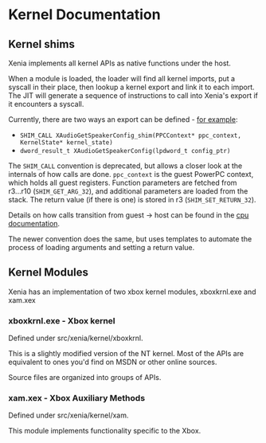 # Kernel Documentation

## Kernel shims
Xenia implements all kernel APIs as native functions under the host.

When a module is loaded, the loader will find all kernel imports, put a syscall in
their place, then lookup a kernel export and link it to each import. The JIT will
generate a sequence of instructions to call into Xenia's export if it encounters a syscall.

Currently, there are two ways an export can be defined -
[for example](https://github.com/xenia-project/xenia/src/xenia/kernel/xboxkrnl/xboxkrnl_audio.cc):
* `SHIM_CALL XAudioGetSpeakerConfig_shim(PPCContext* ppc_context, KernelState* kernel_state)`
* `dword_result_t XAudioGetSpeakerConfig(lpdword_t config_ptr)`

The `SHIM_CALL` convention is deprecated, but allows a closer look at the internals of how
calls are done. `ppc_context` is the guest PowerPC context, which holds all guest
registers. Function parameters are fetched from r3...r10 (`SHIM_GET_ARG_32`), and
additional parameters are loaded from the stack. The return value (if there is one)
is stored in r3 (`SHIM_SET_RETURN_32`).

Details on how calls transition from guest -> host can be found in the [cpu documentation](cpu.md).

The newer convention does the same, but uses templates to automate the process
of loading arguments and setting a return value.

## Kernel Modules
Xenia has an implementation of two xbox kernel modules, xboxkrnl.exe and xam.xex

### xboxkrnl.exe - Xbox kernel

Defined under src/xenia/kernel/xboxkrnl.

This is a slightly modified version of the NT kernel. Most of the APIs 
are equivalent to ones you'd find on MSDN or other online sources.

Source files are organized into groups of APIs.

### xam.xex - Xbox Auxiliary Methods

Defined under src/xenia/kernel/xam.

This module implements functionality specific to the Xbox.

